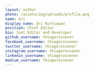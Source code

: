 ```yaml
---
layout: author
photo: /assets/img/uploads/profile.png
name: ari
display_name: Ari Kurniawan
position: Chief Editor
bio: Just Editor and Developer
github_username: thiagorossener
facebook_username: thiagorossener
twitter_username: thiagorossener
instagram_username: thiagorossener
linkedin_username: thiagorossener
medium_username: thiagorossener
---
```

